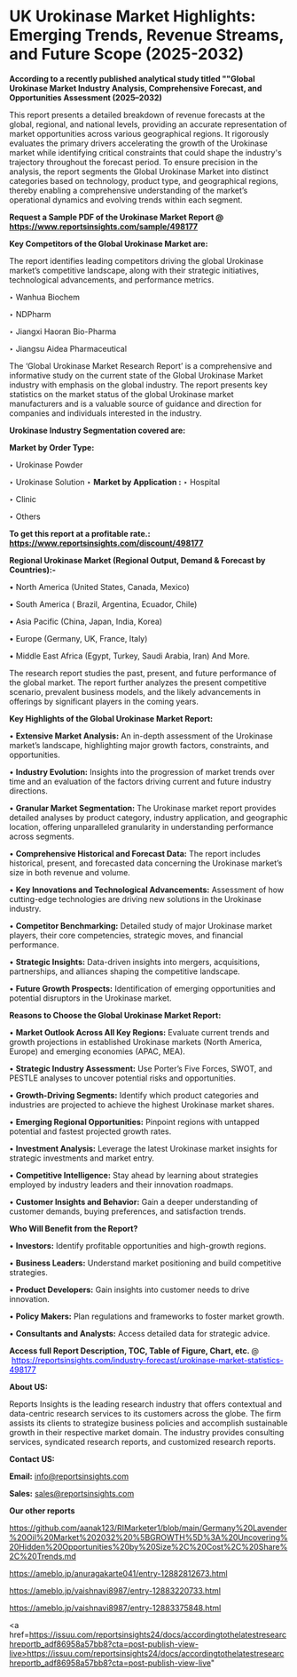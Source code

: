 # UK Urokinase Market Highlights: Emerging Trends, Revenue Streams, and Future Scope (2025-2032)

<strong>According to a recently published analytical study titled ""Global Urokinase Market Industry Analysis, Comprehensive Forecast, and Opportunities Assessment (2025–2032)</strong>

This report presents a detailed breakdown of revenue forecasts at the global, regional, and national levels, providing an accurate representation of market opportunities across various geographical regions. It rigorously evaluates the primary drivers accelerating the growth of the Urokinase market while identifying critical constraints that could shape the industry's trajectory throughout the forecast period. To ensure precision in the analysis, the report segments the Global Urokinase Market into distinct categories based on technology, product type, and geographical regions, thereby enabling a comprehensive understanding of the market’s operational dynamics and evolving trends within each segment.

<strong>Request a Sample PDF of the Urokinase Market Report </strong><strong>@<a href=https://www.reportsinsights.com/sample/498177 style=color:#0000ff;> https://www.reportsinsights.com/sample/498177</a></strong></font>

<strong>Key Competitors of the Global Urokinase Market are:</strong>

The report identifies leading competitors driving the global Urokinase market’s competitive landscape, along with their strategic initiatives, technological advancements, and performance metrics.

‣ Wanhua Biochem

‣ NDPharm

‣ Jiangxi Haoran Bio-Pharma

‣ Jiangsu Aidea Pharmaceutical

The ‘Global Urokinase Market Research Report’ is a comprehensive and informative study on the current state of the Global Urokinase Market industry with emphasis on the global industry. The report presents key statistics on the market status of the global Urokinase market manufacturers and is a valuable source of guidance and direction for companies and individuals interested in the industry.

<strong>Urokinase Industry Segmentation covered are:</strong>

<strong>Market by Order Type: </strong>

‣ Urokinase Powder

‣ Urokinase Solution
‣ 
<strong>Market by Application :</strong>
‣ Hospital

‣ Clinic

‣ Others

<strong>To get this report at a profitable rate.: <a href=https://www.reportsinsights.com/discount/498177 style=color:#0000ff;>https://www.reportsinsights.com/discount/498177</a></strong></font>

<strong>Regional Urokinase Market (Regional Output, Demand &amp; Forecast by Countries):-</strong>

• North America (United States, Canada, Mexico)

• South America ( Brazil, Argentina, Ecuador, Chile)

• Asia Pacific (China, Japan, India, Korea)

• Europe (Germany, UK, France, Italy)

• Middle East Africa (Egypt, Turkey, Saudi Arabia, Iran) And More.

The research report studies the past, present, and future performance of the global market. The report further analyzes the present competitive scenario, prevalent business models, and the likely advancements in offerings by significant players in the coming years.

<strong>Key Highlights of the Global Urokinase Market Report:</strong>

• <strong>Extensive Market Analysis:</strong> An in-depth assessment of the Urokinase market’s landscape, highlighting major growth factors, constraints, and opportunities.

• <strong>Industry Evolution:</strong> Insights into the progression of market trends over time and an evaluation of the factors driving current and future industry directions.

• <strong>Granular Market Segmentation:</strong> The Urokinase market report provides detailed analyses by product category, industry application, and geographic location, offering unparalleled granularity in understanding performance across segments.

• <strong>Comprehensive Historical and Forecast Data:</strong> The report includes historical, present, and forecasted data concerning the Urokinase market’s size in both revenue and volume.

• <strong>Key Innovations and Technological Advancements:</strong> Assessment of how cutting-edge technologies are driving new solutions in the Urokinase industry.

• <strong>Competitor Benchmarking:</strong> Detailed study of major Urokinase market players, their core competencies, strategic moves, and financial performance.

• <strong>Strategic Insights:</strong> Data-driven insights into mergers, acquisitions, partnerships, and alliances shaping the competitive landscape.

• <strong>Future Growth Prospects:</strong> Identification of emerging opportunities and potential disruptors in the Urokinase market.

<strong>Reasons to Choose the Global Urokinase Market Report:</strong>

• <strong>Market Outlook Across All Key Regions:</strong> Evaluate current trends and growth projections in established Urokinase markets (North America, Europe) and emerging economies (APAC, MEA).

• <strong>Strategic Industry Assessment:</strong> Use Porter’s Five Forces, SWOT, and PESTLE analyses to uncover potential risks and opportunities.

• <strong>Growth-Driving Segments:</strong> Identify which product categories and industries are projected to achieve the highest Urokinase market shares.

• <strong>Emerging Regional Opportunities:</strong> Pinpoint regions with untapped potential and fastest projected growth rates.

• <strong>Investment Analysis:</strong> Leverage the latest Urokinase market insights for strategic investments and market entry.

• <strong>Competitive Intelligence:</strong> Stay ahead by learning about strategies employed by industry leaders and their innovation roadmaps.

• <strong>Customer Insights and Behavior:</strong> Gain a deeper understanding of customer demands, buying preferences, and satisfaction trends.

<strong>Who Will Benefit from the Report?</strong>

• <strong>Investors:</strong> Identify profitable opportunities and high-growth regions.

• <strong>Business Leaders:</strong> Understand market positioning and build competitive strategies.

• <strong>Product Developers:</strong> Gain insights into customer needs to drive innovation.

• <strong>Policy Makers:</strong> Plan regulations and frameworks to foster market growth.

• <strong>Consultants and Analysts:</strong> Access detailed data for strategic advice.
</ul>
<strong>Access full Report Description, TOC, Table of Figure, Chart, etc. </strong>@  <a href=https://reportsinsights.com/industry-forecast/urokinase-market-statistics-498177 style=color:#0000ff;>https://reportsinsights.com/industry-forecast/urokinase-market-statistics-498177</a></font>

<strong><strong>About US</strong>:</strong>

Reports Insights is the leading research industry that offers contextual and data-centric research services to its customers across the globe. The firm assists its clients to strategize business policies and accomplish sustainable growth in their respective market domain. The industry provides consulting services, syndicated research reports, and customized research reports.

<strong>Contact US:</strong>

<p class=""""><b>Email:</b> <a href=mailto:info@reportsinsights.com>info@reportsinsights.com</a></p>
<p class=""""><b>Sales:</b> <a href=mailto:sales@reportsinsights.com>sales@reportsinsights.com</a></p>

<strong>Our other reports</strong>

<a href=https://github.com/aanak123/RIMarketer1/blob/main/Germany%20Lavender%20Oil%20Market%202032%20%5BGROWTH%5D%3A%20Uncovering%20Hidden%20Opportunities%20by%20Size%2C%20Cost%2C%20Share%2C%20Trends.md>https://github.com/aanak123/RIMarketer1/blob/main/Germany%20Lavender%20Oil%20Market%202032%20%5BGROWTH%5D%3A%20Uncovering%20Hidden%20Opportunities%20by%20Size%2C%20Cost%2C%20Share%2C%20Trends.md</a>

<a href=https://ameblo.jp/anuragakarte041/entry-12882812673.html>https://ameblo.jp/anuragakarte041/entry-12882812673.html</a>

<a href=https://ameblo.jp/vaishnavi8987/entry-12883220733.html>https://ameblo.jp/vaishnavi8987/entry-12883220733.html</a>

<a href=https://ameblo.jp/vaishnavi8987/entry-12883375848.html>https://ameblo.jp/vaishnavi8987/entry-12883375848.html</a>

<a href=https://issuu.com/reportsinsights24/docs/accordingtothelatestresearchreportb_adf86958a57bb8?cta=post-publish-view-live>https://issuu.com/reportsinsights24/docs/accordingtothelatestresearchreportb_adf86958a57bb8?cta=post-publish-view-live</a>"

